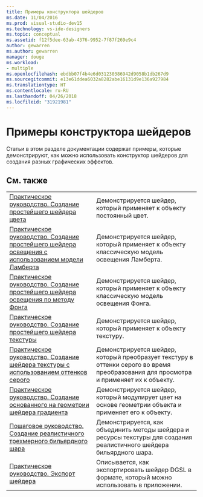 ```yaml
---
title: Примеры конструктора шейдеров
ms.date: 11/04/2016
ms.prod: visual-studio-dev15
ms.technology: vs-ide-designers
ms.topic: conceptual
ms.assetid: f12f5dee-63ab-4376-9952-7f87f269e9c4
author: gewarren
ms.author: gewarren
manager: douge
ms.workload:
- multiple
ms.openlocfilehash: ebdbb07f4b4e6d031230386942d9058b1db267d9
ms.sourcegitcommit: e13e61ddea6032a8282abe16131d9e136a927984
ms.translationtype: HT
ms.contentlocale: ru-RU
ms.lasthandoff: 04/26/2018
ms.locfileid: "31921981"
---
```

# <a name="shader-designer-examples"></a>Примеры конструктора шейдеров

Статьи в этом разделе документации содержат примеры, которые демонстрируют, как можно использовать конструктор шейдеров для создания разных графических эффектов.

## <a name="related-topics"></a>См. также

|||
|-|-|
|[Практическое руководство. Создание простейшего шейдера цвета](../designers/how-to-create-a-basic-color-shader.md)|Демонстрируется шейдер, который применяет к объекту постоянный цвет.|
|[Практическое руководство. Создание простейшего шейдера освещения с использованием модели Ламберта](../designers/how-to-create-a-basic-lambert-shader.md)|Демонстрируется шейдер, который применяет к объекту классическую модель освещения Ламберта.|
|[Практическое руководство. Создание простейшего шейдера освещения по методу Фонга](../designers/how-to-create-a-basic-phong-shader.md)|Демонстрируется шейдер, который применяет к объекту классическую модель освещения Фонга.|
|[Практическое руководство. Создание простейшего шейдера текстуры](../designers/how-to-create-a-basic-texture-shader.md)|Демонстрируется шейдер, который применяет к объекту текстуру.|
|[Практическое руководство. Создание шейдера текстуры с использованием оттенков серого](../designers/how-to-create-a-grayscale-texture-shader.md)|Демонстрируется шейдер, который преобразует текстуру в оттенки серого во время преобразования для просмотра и применяет их к объекту.|
|[Практическое руководство. Создание основанного на геометрии шейдера градиента](../designers/how-to-create-a-geometry-based-gradient-shader.md)|Демонстрируется шейдер, который модулирует цвет на основе геометрии объекта и применяет его к объекту.|
|[Пошаговое руководство. Создание реалистичного трехмерного бильярдного шара](../designers/walkthrough-creating-a-realistic-3-d-billiard-ball.md)|Демонстрируется, как объединить методы шейдера и ресурсы текстуры для создания реалистичного шейдера бильярдного шара.|
|[Практическое руководство. Экспорт шейдера](../designers/how-to-export-a-shader.md)|Описывается, как экспортировать шейдер DGSL в формате, который можно использовать в приложении.|